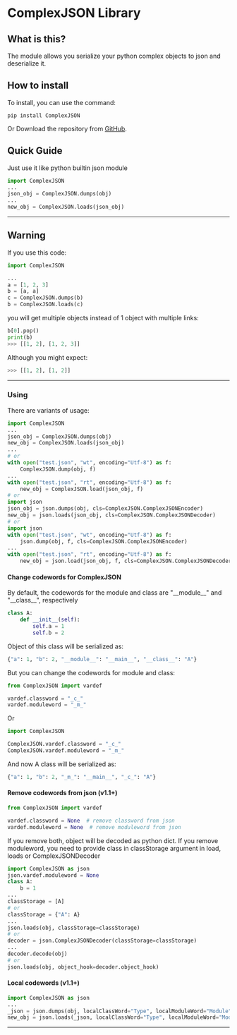# ComplexJSON Library #

## What is this? ##
The module allows you serialize your python complex objects to json and deserialize it.

## How to install ##

To install, you can use the command:
```
pip install ComplexJSON
```

Or Download the repository from [GitHub](https://github.com/dail45/ComplexJSON).

## Quick Guide ##

Just use it like python builtin json module

```python
import ComplexJSON
...
json_obj = ComplexJSON.dumps(obj)
...
new_obj = ComplexJSON.loads(json_obj)
```

----------

## Warning ##

If you use this code:

```python
import ComplexJSON

...
a = [1, 2, 3]
b = [a, a]
c = ComplexJSON.dumps(b)
b = ComplexJSON.loads(c)
```

you will get multiple objects instead of 1 object with multiple links:

```python
b[0].pop()
print(b)
>>> [[1, 2], [1, 2, 3]]
```

Although you might expect:
```python
>>> [[1, 2], [1, 2]]
```

----------

### Using ###

There are variants of usage:

```python
import ComplexJSON
...
json_obj = ComplexJSON.dumps(obj)
new_obj = ComplexJSON.loads(json_obj)
...
# or
with open("test.json", "wt", encoding="Utf-8") as f:
    ComplexJSON.dump(obj, f)
...
with open("test.json", "rt", encoding="Utf-8") as f:
    new_obj = ComplexJSON.load(json_obj, f)
# or
import json
json_obj = json.dumps(obj, cls=ComplexJSON.ComplexJSONEncoder)
new_obj = json.loads(json_obj, cls=ComplexJSON.ComplexJSONDecoder)
# or
import json
with open("test.json", "wt", encoding="Utf-8") as f:
    json.dump(obj, f, cls=ComplexJSON.ComplexJSONEncoder)
...
with open("test.json", "rt", encoding="Utf-8") as f:
    new_obj = json.load(json_obj, f, cls=ComplexJSON.ComplexJSONDecoder)
```

#### Change codewords for ComplexJSON ####

By default, the codewords for the module and class are "\_\_module\_\_" and "\_\_class\_\_", respectively

```python
class A:
    def __init__(self):
        self.a = 1
        self.b = 2
```

Object of this class will be serialized as:
```python
{"a": 1, "b": 2, "__module__": "__main__", "__class__": "A"}
```

But you can change the codewords for module and class:

```python
from ComplexJSON import vardef

vardef.classword = "_c_"
vardef.moduleword = "_m_"
```

Or

```python
import ComplexJSON

ComplexJSON.vardef.classword = "_c_"
ComplexJSON.vardef.moduleword = "_m_"
```

And now A class will be serialized as:
```python
{"a": 1, "b": 2, "_m_": "__main__", "_c_": "A"}
```

#### Remove codewords from json (v1.1+) ####

```python
from ComplexJSON import vardef

vardef.classword = None  # remove classword from json
vardef.moduleword = None  # remove moduleword from json
```

If you remove both, object will be decoded as python dict.
If you remove moduleword, you need to provide class in classStorage argument in load, loads or ComplexJSONDecoder
```python
import ComplexJSON as json
json.vardef.moduleword = None
class A:
    b = 1
...
classStorage = [A]
# or
classStorage = {"A": A}
...
json.loads(obj, classStorage=classStorage)
# or
decoder = json.ComplexJSONDecoder(classStorage=classStorage)
...
decoder.decode(obj)
# or 
json.loads(obj, object_hook=decoder.object_hook)
```

#### Local codewords (v1.1+) ####

```python
import ComplexJSON as json
...
_json = json.dumps(obj, localClassWord="Type", localModuleWord="Module")
new_obj = json.loads(_json, localClassWord="Type", localModuleWord="Module")
```

----------